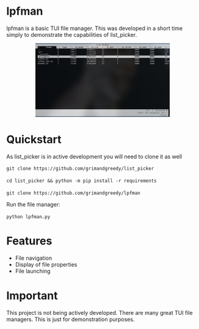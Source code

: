 # lpfman

lpfman is a basic TUI file manager. This was developed in a short time simply to demonstrate the capabilities of list_picker.

<div align="center"> <img src="assets/lpfman.png" alt="picker" width="70%"> </div>

# Quickstart

As list_picker is in active development you will need to clone it as well

```
git clone https://github.com/grimandgreedy/list_picker

cd list_picker && python -m pip install -r requirements

git clone https://github.com/grimandgreedy/lpfman
```

Run the file manager:

```python lpfman.py```

# Features

 - File navigation
 - Display of file properties
 - File launching

# Important
 
This project is not being actively developed. There are many great TUI file managers. This is just for demonstration purposes.


